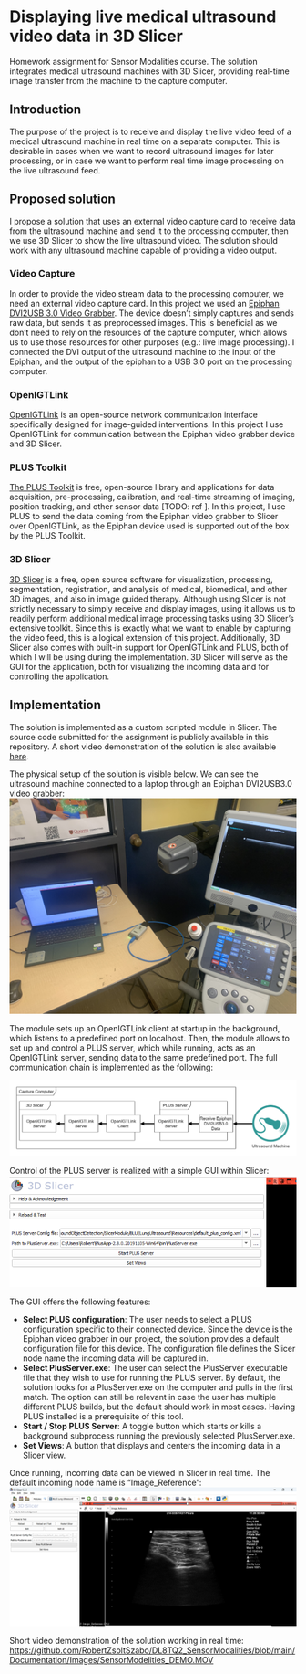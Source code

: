 # Displaying live medical ultrasound video data in 3D Slicer
Homework assignment for Sensor Modalities course.
The solution integrates medical ultrasound machines with 3D Slicer, providing real-time image transfer from the machine to the capture computer.

## Introduction
The purpose of the project is to receive and display the live video feed of a medical ultrasound machine in real time on a separate computer. This is desirable in cases when we want to record ultrasound images for later processing, or in case we want to perform real time image processing on the live ultrasound feed.

## Proposed solution
I propose a solution that uses an external video capture card to receive data from the ultrasound machine and send it to the processing computer, then we use 3D Slicer to show the live ultrasound video. The solution should work with any ultrasound machine capable of providing a video output. 

### Video Capture
In order to provide the video stream data to the processing computer, we need an external video capture card. In this project we used an [Epiphan DVI2USB 3.0 Video Grabber](https://www.epiphan.com/products/dvi2usb-3-0/). The device doesn’t simply captures and sends raw data, but sends it as preprocessed images. This is beneficial as we don’t need to rely on the resources of the capture computer, which allows us to use those resources for other purposes (e.g.: live image processing). I connected the DVI output of the ultrasound machine to the input of the Epiphan, and the output of the epiphan to a USB 3.0 port on the processing computer.

### OpenIGTLink
[OpenIGTLink](http://openigtlink.org/about.html) is an open-source network communication interface specifically designed for image-guided interventions. In this project I use OpenIGTLink for communication between the Epiphan video grabber device and 3D Slicer.

### PLUS Toolkit
[The PLUS Toolkit](https://plustoolkit.github.io/about) is free, open-source library and applications for data acquisition, pre-processing, calibration, and real-time streaming of imaging, position tracking, and other sensor data [TODO: ref ]. In this project, I use PLUS to send the data coming from the Epiphan video grabber to Slicer over OpenIGTLink, as the Epiphan device used is supported out of the box by the PLUS Toolkit.

### 3D Slicer
[3D Slicer](https://www.slicer.org/) is a free, open source software for visualization, processing, segmentation, registration, and analysis of medical, biomedical, and other 3D images, and also in image guided therapy. Although using Slicer is not strictly necessary to simply receive and display images, using it allows us to readily perform additional medical image processing tasks using 3D Slicer’s extensive toolkit. Since this is exactly what we want to enable by capturing the video feed, this is a logical extension of this project. Additionally, 3D Slicer also comes with built-in support for OpenIGTLink and PLUS, both of which I will be using during the implementation. 3D Slicer will serve as the GUI for the application, both for visualizing the incoming data and for controlling the application.

## Implementation
The solution is implemented as a custom scripted module in Slicer. The source code submitted for the assignment is publicly available in this repository. A short video demonstration of the solution is also available [here](https://drive.google.com/file/d/1m9kUvyMkpxUQMSjhG2rLEMWBm1b6h29R/view?usp=sharing).

The physical setup of the solution is visible below. We can see the ultrasound machine connected to a laptop through an Epiphan DVI2USB3.0 video grabber:
![alt text](https://github.com/RobertZsoltSzabo/DL8TQ2_SensorModalities/blob/main/Documentation/Images/Physical_setup.jpg "Physical implementation")

The module sets up an OpenIGTLink client at startup in the background, which listens to a predefined port on localhost. Then, the module allows to set up and control a PLUS server, which while running, acts as an OpenIGTLink server, sending data to the same predefined port. The full communication chain is implemented as the following:

![alt text](https://github.com/RobertZsoltSzabo/DL8TQ2_SensorModalities/blob/main/Documentation/Images/Communication_Diagram.png "Communication architecture")

Control of the PLUS server is realized with a simple GUI within Slicer:
![alt text](https://github.com/RobertZsoltSzabo/DL8TQ2_SensorModalities/blob/main/Documentation/Images/Slicer_GUI.png "Slicer module GUI")

The GUI offers the following features:
- **Select PLUS configuration**: The user needs to select a PLUS configuration specific to their connected device. Since the device is the Epiphan video grabber in our project, the solution provides a default configuration file for this device. The configuration file defines the Slicer node name the incoming data will be captured in.
- **Select PlusServer.exe**: The user can select the PlusServer executable file that they wish to use for running the PLUS server. By default, the solution looks for a PlusServer.exe on the computer and pulls in the first match. The option can still be relevant in case the user has multiple different PLUS builds, but the default should work in most cases. Having PLUS installed is a prerequisite of this tool.
- **Start / Stop PLUS Server**: A toggle button which starts or kills a background subprocess running the previously selected PlusServer.exe.
- **Set Views**: A button that displays and centers the incoming data in a Slicer view.

Once running, incoming data can be viewed in Slicer in real time. The default incoming node name is “Image_Reference”:
![alt text](https://github.com/RobertZsoltSzabo/DL8TQ2_SensorModalities/blob/main/Documentation/Images/displayed_US_image.png "Live ultrasound image displayed in Slicer")

Short video demonstration of the solution working in real time:
https://github.com/RobertZsoltSzabo/DL8TQ2_SensorModalities/blob/main/Documentation/Images/SensorModelities_DEMO.MOV
